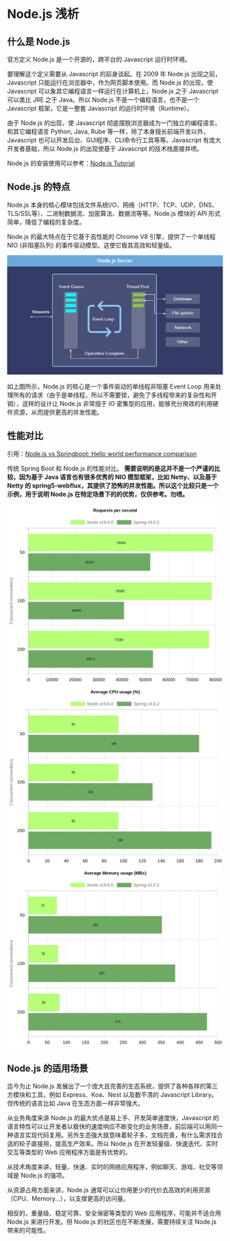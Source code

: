# Node.js 浅析

## 什么是 Node.js

官方定义 Node.js 是一个开源的，跨平台的 Javascript 运行时环境。

要理解这个定义需要从 Javascript 的前身谈起。在 2009 年 Node.js 出现之前，Javascript 只能运行在浏览器中，作为网页脚本使用。而 Node.js 的出现，使 Javascript 可以象其它编程语言一样运行在计算机上，Node.js 之于 Javascript 可以类比 JRE 之于 Java。所以 Node.js 不是一个编程语言，也不是一个 Javascript 框架，它是一整套 Javascript 的运行时环境（Runtime）。

由于 Node.js 的出现，使 Javascript 彻底摆脱浏览器成为一门独立的编程语言。和其它编程语言 Python, Java, Rube 等一样，除了本身擅长前端开发以外，Javascript 也可以开发后台、GUI程序、CLI命令行工具等等。Javascript 有庞大开发者基础，所以 Node.js 的出现使基于 Javascript 的技术栈直接井喷。

Node.js 的安装使用可以参考：[Node.js Tutorial](https://www.runoob.com/nodejs/nodejs-tutorial.html)

## Node.js 的特点

Node.js 本身的核心模块包括文件系统I/O、网络（HTTP、TCP、UDP、DNS、TLS/SSL等）、二进制数据流、加密算法、数据流等等。Node.js 模块的 API 形式简单，降低了编程的复杂度。

Node.js 的最大特点在于它基于高性能的 Chrome V8 引擎，提供了一个单线程 NIO (非阻塞队列) 的事件驱动模型。这使它极其高效和轻量级。

![](../images/node/nodejs-nio.webp)

如上图所示，Node.js 的核心是一个事件驱动的单线程非阻塞 Event Loop 用来处理所有的请求（由于是单线程，所以不需要锁，避免了多线程带来的复杂性和开销），这样的设计让 Node.js 非常擅于 IO 密集型的应用，能够充分用效的利用硬件资源，从而提供更高的并发性能。

## 性能对比

引用：[Node.js vs Springboot: Hello world performance comparison](https://medium.com/deno-the-complete-reference/node-js-vs-springboot-hello-world-performance-comparison-59b4d461526c)


传统 Spring Boot 和 Node.js 的性能对比。
**需要说明的是这并不是一个严谨的比较，因为基于 Java 语言也有很多优秀的 NIO 模型框架，比如 Netty、以及基于 Netty 的 spring5-webflux，其提供了恐怖的并发性能。所以这个比较只是一个示例，用于说明 Node.js 在特定场景下的的优势，仅供参考。勿喷。**

![](../images/node/performance.requests.webp)
![](../images/node/performance.cpu.webp)
![](../images/node/performance.memory.webp)

## Node.js 的适用场景

迄今为止 Node.js 发展出了一个庞大且完善的生态系统，提供了各种各样的第三方模块和工具，例如 Express、Koa、Nest 以及数不清的 Javascript Library。但传统的语言比如 Java 在生态方面一样非常强大。

从业务角度来讲 Node.js 的最大优点是易上手、开发简单速度快，Javascript 的语言特性可以让开发者以极快的速度响应不断变化的业务场景，前后端可以用同一种语言实现代码复用。另外生态强大就意味着轮子多，文档完善，有什么需求找合适的轮子直接用，提高生产效率。所以 Node.js 在开发轻量级、快速迭代、实时交互等类型的 Web 应用程序方面是有优势的。

从技术角度来讲，轻量、快速、实时的网络应用程序，例如聊天、游戏、社交等领域是 Node.js 的强项。

从资源占用方面来讲，Node.js 通常可以让你用更少的代价去高效的利用资源（CPU、Memory...），以支撑更高的访问量。

相反的，重量级、稳定可靠、安全保密等类型的 Web 应用程序，可能并不适合用 Node.js 来进行开发。但 Node.js 的社区也在不断发展，需要持续关注 Node.js 带来的可能性。